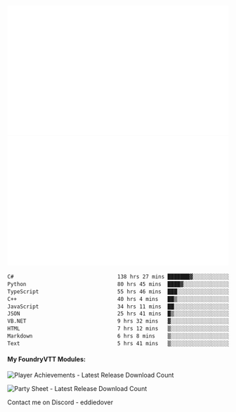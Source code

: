 
![](https://raw.githubusercontent.com/eddiedover/ghstats/master/generated/overview.svg)
![](https://raw.githubusercontent.com/eddiedover/ghstats/master/generated/languages.svg)

<!--START_SECTION:waka-->

```txt
C#                                 138 hrs 27 mins ███████▓░░░░░░░░░░░░░░░░░   31.25 %
Python                             80 hrs 45 mins  ████▓░░░░░░░░░░░░░░░░░░░░   18.23 %
TypeScript                         55 hrs 46 mins  ███░░░░░░░░░░░░░░░░░░░░░░   12.59 %
C++                                40 hrs 4 mins   ██▒░░░░░░░░░░░░░░░░░░░░░░   09.04 %
JavaScript                         34 hrs 11 mins  ██░░░░░░░░░░░░░░░░░░░░░░░   07.72 %
JSON                               25 hrs 41 mins  █▒░░░░░░░░░░░░░░░░░░░░░░░   05.80 %
VB.NET                             9 hrs 32 mins   ▓░░░░░░░░░░░░░░░░░░░░░░░░   02.15 %
HTML                               7 hrs 12 mins   ▒░░░░░░░░░░░░░░░░░░░░░░░░   01.63 %
Markdown                           6 hrs 8 mins    ▒░░░░░░░░░░░░░░░░░░░░░░░░   01.39 %
Text                               5 hrs 41 mins   ▒░░░░░░░░░░░░░░░░░░░░░░░░   01.28 %
```

<!--END_SECTION:waka-->

#### My FoundryVTT Modules:

  ![Player Achievements - Latest Release Download Count](https://img.shields.io/badge/dynamic/json?label=Player%20Achievements%20-%20Downloads@latest&query=assets%5B1%5D.download_count&url=https%3A%2F%2Fapi.github.com%2Frepos%2FEddieDover%2Ffvtt-player-achievements%2Freleases%2Flatest)

  ![Party Sheet - Latest Release Download Count](https://img.shields.io/badge/dynamic/json?label=Party%20Sheet%20-%20Downloads@latest&query=assets%5B1%5D.download_count&url=https%3A%2F%2Fapi.github.com%2Frepos%2FEddieDover%2Ffvtt-party-sheet%2Freleases%2Flatest)

<a rel="me" href="https://techhub.social/@EddieDover"></a>

Contact me on Discord - eddiedover
